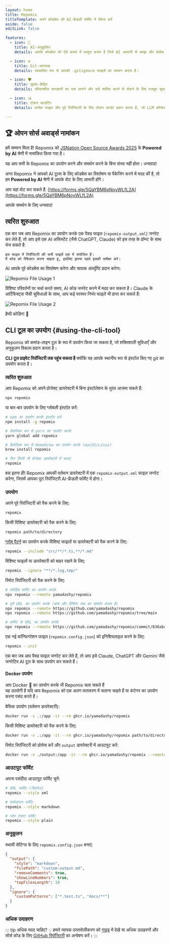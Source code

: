 ```yaml
---
layout: home
title: Repomix
titleTemplate: अपने कोडबेस को AI-फ्रेंडली फॉर्मेट में पैकेज करें
aside: false
editLink: false

features:
  - icon: 🤖
    title: AI-अनुकूलित
    details: आपके कोडबेस को ऐसे प्रारूप में प्रस्तुत करता है जिसे AI आसानी से समझ और प्रोसेस कर सके।

  - icon: ⚙️
    title: Git-जागरूक
    details: स्वचालित रूप से आपकी .gitignore फाइलों का सम्मान करता है।

  - icon: 🛡️
    title: सुरक्षा-केंद्रित
    details: संवेदनशील जानकारी का पता लगाने और उसे शामिल करने से रोकने के लिए मजबूत सुरक्षा जांच के लिए Secretlint को शामिल करता है।

  - icon: 📊
    title: टोकन काउंटिंग
    details: प्रत्येक फाइल और पूरे रिपॉजिटरी के लिए टोकन काउंट प्रदान करता है, जो LLM कॉन्टेक्स्ट सीमाओं के लिए उपयोगी है।

---
```


<div class="cli-section">

## 🏆 ओपन सोर्स अवार्ड्स नामांकन

हमें सम्मान मिला है! Repomix को [JSNation Open Source Awards 2025](https://osawards.com/javascript/) के **Powered by AI** श्रेणी में नामांकित किया गया है।

यह आप सभी के Repomix का उपयोग करने और समर्थन करने के बिना संभव नहीं होता। धन्यवाद!

अगर Repomix ने आपको AI टूल्स के लिए कोडबेस का विश्लेषण या पैकेजिंग करने में मदद की है, तो हम **Powered by AI** श्रेणी में आपके वोट के लिए आभारी होंगे।

आप यहां वोट कर सकते हैं: [https://forms.gle/5QaYBM6pNoyWLfL2A](https://forms.gle/5QaYBM6pNoyWLfL2A)

आपके समर्थन के लिए धन्यवाद!

## त्वरित शुरुआत

एक बार जब आप Repomix का उपयोग करके एक पैक्ड फाइल (`repomix-output.xml`) जनरेट कर लेते हैं, तो आप इसे एक AI असिस्टेंट (जैसे ChatGPT, Claude) को इस तरह के प्रॉम्प्ट के साथ भेज सकते हैं:

```
इस फाइल में रिपॉजिटरी की सभी फाइलें एक में संयोजित हैं।
मैं कोड को रिफैक्टर करना चाहता हूं, इसलिए कृपया पहले इसकी समीक्षा करें।
```

AI आपके पूरे कोडबेस का विश्लेषण करेगा और व्यापक अंतर्दृष्टि प्रदान करेगा:

![Repomix File Usage 1](/images/docs/repomix-file-usage-1.png)

विशिष्ट परिवर्तनों पर चर्चा करते समय, AI कोड जनरेट करने में मदद कर सकता है। Claude के आर्टिफैक्ट्स जैसी सुविधाओं के साथ, आप कई परस्पर निर्भर फाइलें भी प्राप्त कर सकते हैं:

![Repomix File Usage 2](/images/docs/repomix-file-usage-2.png)

हैप्पी कोडिंग! 🚀


## CLI टूल का उपयोग {#using-the-cli-tool}

Repomix को कमांड-लाइन टूल के रूप में उपयोग किया जा सकता है, जो शक्तिशाली सुविधाएँ और अनुकूलन विकल्प प्रदान करता है।

**CLI टूल प्राइवेट रिपॉजिटरी तक पहुंच सकता है** क्योंकि यह आपके स्थानीय रूप से इंस्टॉल किए गए git का उपयोग करता है।

### त्वरित शुरुआत

आप Repomix को अपने प्रोजेक्ट डायरेक्टरी में बिना इंस्टॉलेशन के तुरंत आजमा सकते हैं:

```bash
npx repomix
```

या बार-बार उपयोग के लिए ग्लोबली इंस्टॉल करें:

```bash
# npm का उपयोग करके इंस्टॉल करें
npm install -g repomix

# वैकल्पिक रूप से yarn का उपयोग करके
yarn global add repomix

# वैकल्पिक रूप से Homebrew का उपयोग करके (macOS/Linux)
brew install repomix

# फिर किसी भी प्रोजेक्ट डायरेक्टरी में चलाएं
repomix
```

बस इतना ही! Repomix आपकी वर्तमान डायरेक्टरी में एक `repomix-output.xml` फाइल जनरेट करेगा, जिसमें आपका पूरा रिपॉजिटरी AI-फ्रेंडली फॉर्मेट में होगा।



### उपयोग

अपने पूरे रिपॉजिटरी को पैक करने के लिए:

```bash
repomix
```

किसी विशिष्ट डायरेक्टरी को पैक करने के लिए:

```bash
repomix path/to/directory
```

[ग्लोब पैटर्न](https://github.com/mrmlnc/fast-glob?tab=readme-ov-file#pattern-syntax) का उपयोग करके विशिष्ट फाइलों या डायरेक्टरी को पैक करने के लिए:

```bash
repomix --include "src/**/*.ts,**/*.md"
```

विशिष्ट फाइलों या डायरेक्टरी को बाहर रखने के लिए:

```bash
repomix --ignore "**/*.log,tmp/"
```

रिमोट रिपॉजिटरी को पैक करने के लिए:
```bash
# शॉर्टहैंड फॉर्मेट का उपयोग करके
npx repomix --remote yamadashy/repomix

# पूर्ण URL का उपयोग करके (ब्रांच और विशिष्ट पाथ का समर्थन करता है)
npx repomix --remote https://github.com/yamadashy/repomix
npx repomix --remote https://github.com/yamadashy/repomix/tree/main

# कमिट के URL का उपयोग करके
npx repomix --remote https://github.com/yamadashy/repomix/commit/836abcd7335137228ad77feb28655d85712680f1
```

एक नई कॉन्फिगरेशन फाइल (`repomix.config.json`) को इनिशियलाइज़ करने के लिए:

```bash
repomix --init
```

एक बार जब आप पैक्ड फाइल जनरेट कर लेते हैं, तो आप इसे Claude, ChatGPT और Gemini जैसे जनरेटिव AI टूल के साथ उपयोग कर सकते हैं।

#### Docker उपयोग

आप Docker 🐳 का उपयोग करके भी Repomix चला सकते हैं  
यह उपयोगी है यदि आप Repomix को एक अलग वातावरण में चलाना चाहते हैं या कंटेनर का उपयोग करना पसंद करते हैं।

बेसिक उपयोग (वर्तमान डायरेक्टरी):

```bash
docker run -v .:/app -it --rm ghcr.io/yamadashy/repomix
```

किसी विशिष्ट डायरेक्टरी को पैक करने के लिए:
```bash
docker run -v .:/app -it --rm ghcr.io/yamadashy/repomix path/to/directory
```

रिमोट रिपॉजिटरी को प्रोसेस करें और `output` डायरेक्टरी में आउटपुट करें:

```bash
docker run -v ./output:/app -it --rm ghcr.io/yamadashy/repomix --remote https://github.com/yamadashy/repomix
```

### आउटपुट फॉर्मेट

अपना पसंदीदा आउटपुट फॉर्मेट चुनें:

```bash
# XML फॉर्मेट (डिफॉल्ट)
repomix --style xml

# मार्कडाउन फॉर्मेट
repomix --style markdown

# प्लेन टेक्स्ट फॉर्मेट
repomix --style plain
```

### अनुकूलन

स्थायी सेटिंग्स के लिए `repomix.config.json` बनाएं:

```json
{
  "output": {
    "style": "markdown",
    "filePath": "custom-output.md",
    "removeComments": true,
    "showLineNumbers": true,
    "topFilesLength": 10
  },
  "ignore": {
    "customPatterns": ["*.test.ts", "docs/**"]
  }
}
```

### अधिक उदाहरण
::: tip अधिक मदद चाहिए? 💡
हमारे व्यापक दस्तावेज़ीकरण को [गाइड](/hi/guide/) में देखें या अधिक उदाहरणों और सोर्स कोड के लिए [GitHub रिपॉजिटरी](https://github.com/yamadashy/repomix) का अन्वेषण करें।
:::

</div>
